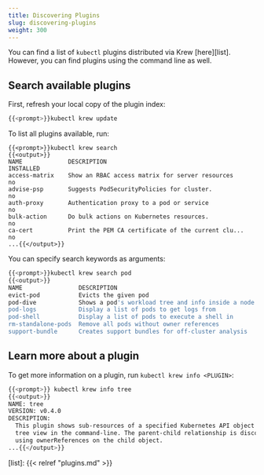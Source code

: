 ```yaml
---
title: Discovering Plugins
slug: discovering-plugins
weight: 300
---
```


You can find a list of `kubectl` plugins distributed via Krew [here][list].
However, you can find plugins using the command line as well.

## Search available plugins

First, refresh your local copy of the plugin index:

```sh
{{<prompt>}}kubectl krew update
```

To list all plugins available, run:

```text
{{<prompt>}}kubectl krew search
{{<output>}}
NAME             DESCRIPTION                                         INSTALLED
access-matrix    Show an RBAC access matrix for server resources     no
advise-psp       Suggests PodSecurityPolicies for cluster.           no
auth-proxy       Authentication proxy to a pod or service            no
bulk-action      Do bulk actions on Kubernetes resources.            no
ca-cert          Print the PEM CA certificate of the current clu...  no
...{{</output>}}
```

You can specify search keywords as arguments:

```sh
{{<prompt>}}kubectl krew search pod
{{<output>}}
NAME                DESCRIPTION                                         INSTALLED
evict-pod           Evicts the given pod                                no
pod-dive            Shows a pod's workload tree and info inside a node  no
pod-logs            Display a list of pods to get logs from             no
pod-shell           Display a list of pods to execute a shell in        no
rm-standalone-pods  Remove all pods without owner references            no
support-bundle      Creates support bundles for off-cluster analysis    no{{</output>}}
```

## Learn more about a plugin

To get more information on a plugin, run `kubectl krew info <PLUGIN>`:

```sh
{{<prompt>}} kubectl krew info tree
{{<output>}}
NAME: tree
VERSION: v0.4.0
DESCRIPTION:
  This plugin shows sub-resources of a specified Kubernetes API object in a
  tree view in the command-line. The parent-child relationship is discovered
  using ownerReferences on the child object.
...{{</output>}}
```

[list]: {{< relref "plugins.md" >}}
